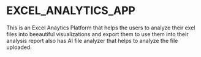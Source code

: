 # EXCEL_ANALYTICS_APP
This is an Excel Anaytics Platform that helps the users to analyze their exel files into beeautiful visualizations and export them to use them into their analysis report also has AI file analyzer that helps to analyze the file uploaded.
